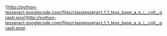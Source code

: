 ![http://python-tesseract.googlecode.com/files/classtesseract_1_1_tess_base_a_p_i__coll__graph.png](http://python-tesseract.googlecode.com/files/classtesseract_1_1_tess_base_a_p_i__coll__graph.png)